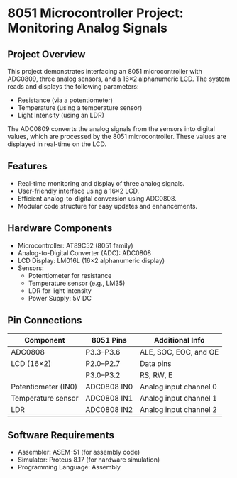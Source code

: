 # 8051 Microcontroller Project: Monitoring Analog Signals
## Project Overview
This project demonstrates interfacing an 8051 microcontroller with ADC0809, three analog sensors, and a 16×2 alphanumeric LCD. The system reads and displays the following parameters:

- Resistance (via a potentiometer)
- Temperature (using a temperature sensor)
- Light Intensity (using an LDR)

The ADC0809 converts the analog signals from the sensors into digital values, which are processed by the 8051 microcontroller. These values are displayed in real-time on the LCD.
## Features
- Real-time monitoring and display of three analog signals.
- User-friendly interface using a 16×2 LCD.
- Efficient analog-to-digital conversion using ADC0808.
- Modular code structure for easy updates and enhancements.
## Hardware Components
- Microcontroller: AT89C52 (8051 family)
- Analog-to-Digital Converter (ADC): ADC0808
- LCD Display: LM016L (16×2 alphanumeric display)
- Sensors:
  - Potentiometer for resistance
  - Temperature sensor (e.g., LM35)
  - LDR for light intensity
  - Power Supply: 5V DC
## Pin Connections

| Component            | 8051 Pins   | Additional Info               |
|-----------------------|-------------|--------------------------------|
| ADC0808              | P3.3–P3.6   | ALE, SOC, EOC, and OE         |
| LCD (16×2)           | P2.0–P2.7   | Data pins                     |
|                      | P3.0–P3.2   | RS, RW, E                     |
| Potentiometer (IN0)  | ADC0808 IN0 | Analog input channel 0        |
| Temperature sensor   | ADC0808 IN1 | Analog input channel 1        |
| LDR                  | ADC0808 IN2 | Analog input channel 2        |

## Software Requirements
- Assembler: ASEM-51 (for assembly code)
- Simulator: Proteus 8.17 (for hardware simulation)
- Programming Language: Assembly

